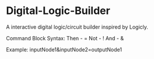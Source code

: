 # Digital-Logic-Builder
A interactive digital logic/circuit builder inspired by Logicly.

Command Block Syntax:
  Then - =
  Not - !
  And - &
  
  Example: inputNode1&inputNode2=outputNode1
